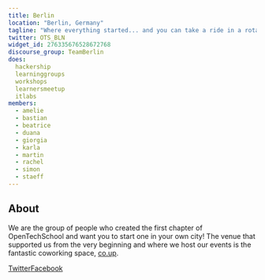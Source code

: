 ```yaml
---
title: Berlin
location: "Berlin, Germany"
tagline: "Where everything started... and you can take a ride in a rotating TV tower"
twitter: OTS_BLN
widget_id: 276335676528672768
discourse_group: TeamBerlin
does:
  hackership
  learninggroups
  workshops
  learnersmeetup
  itlabs
members:
  - amelie
  - bastian
  - beatrice
  - duana
  - giorgia
  - karla
  - martin
  - rachel
  - simon
  - staeff
---
```


## About

We are the group of people who created the first chapter of OpenTechSchool and
want you to start one in your own city! The venue that supported us from the
very beginning and where we host our events is the fantastic coworking space,
[co.up].

<a href="https://twitter.com/OTS_BLN" title="OTS Berlin Twitter" class="ots_icon twitter" style="float:left;">Twitter</a>
<a href="https://www.facebook.com/opentechschool.berlin" title="OTS Berlin Facebook page" class="ots_icon facebook" style="float:left;">Facebook</a>

[co.up]: https://co-up.de/

